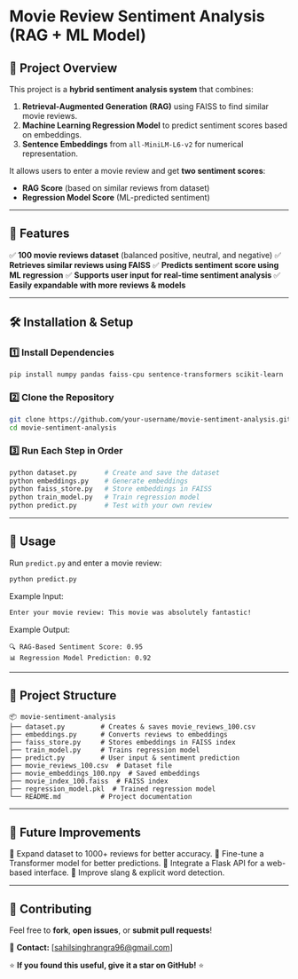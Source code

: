 # **Movie Review Sentiment Analysis (RAG + ML Model)**

## **📌 Project Overview**
This project is a **hybrid sentiment analysis system** that combines:
1. **Retrieval-Augmented Generation (RAG)** using FAISS to find similar movie reviews.
2. **Machine Learning Regression Model** to predict sentiment scores based on embeddings.
3. **Sentence Embeddings** from `all-MiniLM-L6-v2` for numerical representation.

It allows users to enter a movie review and get **two sentiment scores**:
- **RAG Score** (based on similar reviews from dataset)
- **Regression Model Score** (ML-predicted sentiment)

---
## **🚀 Features**
✅ **100 movie reviews dataset** (balanced positive, neutral, and negative)
✅ **Retrieves similar reviews using FAISS**
✅ **Predicts sentiment score using ML regression**
✅ **Supports user input for real-time sentiment analysis**
✅ **Easily expandable with more reviews & models**

---
## **🛠️ Installation & Setup**
### **1️⃣ Install Dependencies**
```bash
pip install numpy pandas faiss-cpu sentence-transformers scikit-learn
```

### **2️⃣ Clone the Repository**
```bash
git clone https://github.com/your-username/movie-sentiment-analysis.git
cd movie-sentiment-analysis
```

### **3️⃣ Run Each Step in Order**
```bash
python dataset.py       # Create and save the dataset
python embeddings.py    # Generate embeddings
python faiss_store.py   # Store embeddings in FAISS
python train_model.py   # Train regression model
python predict.py       # Test with your own review
```

---
## **📝 Usage**
Run `predict.py` and enter a movie review:
```bash
python predict.py
```
Example Input:
```bash
Enter your movie review: This movie was absolutely fantastic!
```
Example Output:
```
🔍 RAG-Based Sentiment Score: 0.95
📊 Regression Model Prediction: 0.92
```

---
## **📂 Project Structure**
```
📦 movie-sentiment-analysis
├── dataset.py         # Creates & saves movie_reviews_100.csv
├── embeddings.py      # Converts reviews to embeddings
├── faiss_store.py     # Stores embeddings in FAISS index
├── train_model.py     # Trains regression model
├── predict.py         # User input & sentiment prediction
├── movie_reviews_100.csv  # Dataset file
├── movie_embeddings_100.npy  # Saved embeddings
├── movie_index_100.faiss  # FAISS index
├── regression_model.pkl  # Trained regression model
└── README.md          # Project documentation
```

---
## **📌 Future Improvements**
🔹 Expand dataset to 1000+ reviews for better accuracy.
🔹 Fine-tune a Transformer model for better predictions.
🔹 Integrate a Flask API for a web-based interface.
🔹 Improve slang & explicit word detection.

---
## **🤝 Contributing**
Feel free to **fork**, **open issues**, or **submit pull requests**!

📧 **Contact:** [sahilsinghrangra96@gmail.com]

⭐ **If you found this useful, give it a star on GitHub!** ⭐

